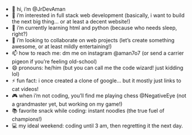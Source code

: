 - 👋 hi, i’m @JrDevAman
- 👀 i’m interested in full stack web development (basically, i want to build the next big thing... or at least a decent website!)
- 🌱 i’m currently learning html and python (because who needs sleep, right?)
- 💞️ i’m looking to collaborate on web projects (let’s create something awesome, or at least mildly entertaining!)
- 📫 how to reach me: dm me on instagram @aman7o7 (or send a carrier pigeon if you’re feeling old-school) 
- 😄 pronouns: he/him (but you can call me the code wizard! just kidding lol)
- ⚡ fun fact: i once created a clone of google... but it mostly just links to cat videos!
- 🎮 when i’m not coding, you’ll find me playing chess @NegativeEye (not a grandmaster yet, but working on my game!)
- 📚 favorite snack while coding: instant noodles (the true fuel of champions!)
- 💻 my ideal weekend: coding until 3 am, then regretting it the next day.
